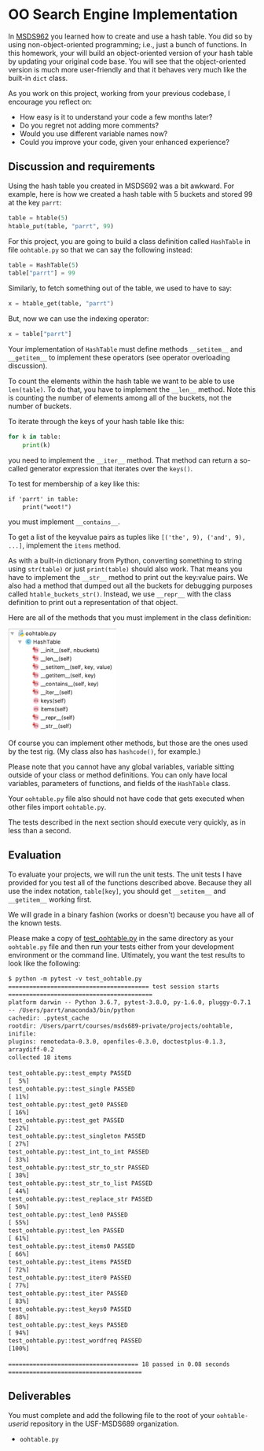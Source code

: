 # OO Search Engine Implementation

In [MSDS962](https://github.com/parrt/msds692/blob/master/hw/search.md) you learned how to create and use a hash table. You did so by using non-object-oriented programming; i.e., just a bunch of functions. In this homework, your will build an object-oriented version of your hash table by updating your original code base. You will see that the object-oriented version is much more user-friendly and that it behaves very much like the built-in `dict` class.

As you work on this project, working from your previous codebase, I encourage you reflect on:

* How easy is it to understand your code a few months later? 
* Do you regret not adding more comments?
* Would you use different variable names now?
* Could you improve your code, given your enhanced experience?

## Discussion and requirements

Using the hash table you created in MSDS692 was a bit awkward. For example, here is how we created a hash table with 5 buckets and stored 99 at the key `parrt`:

```python
table = htable(5)
htable_put(table, "parrt", 99)
```

For this project, you are going to build a class definition called `HashTable` in file `oohtable.py` so that we can say the following instead:

```python
table = HashTable(5)
table["parrt"] = 99
```

Similarly, to fetch something out of the table, we used to have to say:

```python
x = htable_get(table, "parrt")
```

But, now we can use the indexing operator:

```python
x = table["parrt"]
```

Your implementation of `HashTable` must define methods `__setitem__` and `__getitem__` to implement these operators (see operator overloading discussion).

To count the elements within the hash table we want to be able to use `len(table)`. To do that, you have to implement the `__len__` method. Note this is counting the number of elements among all of the buckets, not the number of buckets.

To iterate through the keys of your hash table like this:

```python
for k in table:
    print(k)
```

you need to implement the `__iter__` method.  That method can return a so-called generator expression that iterates over the `keys()`.

To test for membership of a key like this:

```
if 'parrt' in table:
    print("woot!")
```

you must implement `__contains__`.

To get a list of the keyvalue pairs as tuples like `[('the', 9), ('and', 9), ...]`, implement the `items` method.

As with a built-in dictionary from Python, converting something to string using `str(table)` or just `print(table)` should also work. That means you have to implement the `__str__` method to print out the key:value pairs. We also had a method that dumped out all the buckets for debugging purposes called `htable_buckets_str()`.  Instead, we use `__repr__` with the class definition to print out a representation of that object.

Here are all of the methods that you must implement in the class definition:

<img src="images/oohtable-methods.png" width="220">

Of course you can implement other methods, but those are the ones used by the test rig. (My class also has `hashcode()`, for example.)

Please note that you cannot have any global variables, variable sitting outside of your class or method definitions. You can only have local variables, parameters of functions, and fields of the `HashTable` class.

Your `oohtable.py` file also should not have code that gets executed when other files import `oohtable.py`.

The tests described in the next section should execute very quickly, as in less than a second.

## Evaluation

To evaluate your projects, we will run the unit tests.  The unit tests I have provided for you test all of the functions described above. Because they all use the index notation, `table[key]`, you should get `__setitem__` and `__getitem__` working first.

We will grade in a binary fashion (works or doesn't) because you have all of the known tests.

Please make a copy of [test_oohtable.py](test_oohtable.py) in the same directory as your `oohtable.py` file and then run your tests either from your development environment or the command line. Ultimately, you want the test results to look like the following:

```
$ python -m pytest -v test_oohtable.py 
======================================== test session starts =========================================
platform darwin -- Python 3.6.7, pytest-3.8.0, py-1.6.0, pluggy-0.7.1 -- /Users/parrt/anaconda3/bin/python
cachedir: .pytest_cache
rootdir: /Users/parrt/courses/msds689-private/projects/oohtable, inifile:
plugins: remotedata-0.3.0, openfiles-0.3.0, doctestplus-0.1.3, arraydiff-0.2
collected 18 items                                                                                   

test_oohtable.py::test_empty PASSED                                                            [  5%]
test_oohtable.py::test_single PASSED                                                           [ 11%]
test_oohtable.py::test_get0 PASSED                                                             [ 16%]
test_oohtable.py::test_get PASSED                                                              [ 22%]
test_oohtable.py::test_singleton PASSED                                                        [ 27%]
test_oohtable.py::test_int_to_int PASSED                                                       [ 33%]
test_oohtable.py::test_str_to_str PASSED                                                       [ 38%]
test_oohtable.py::test_str_to_list PASSED                                                      [ 44%]
test_oohtable.py::test_replace_str PASSED                                                      [ 50%]
test_oohtable.py::test_len0 PASSED                                                             [ 55%]
test_oohtable.py::test_len PASSED                                                              [ 61%]
test_oohtable.py::test_items0 PASSED                                                           [ 66%]
test_oohtable.py::test_items PASSED                                                            [ 72%]
test_oohtable.py::test_iter0 PASSED                                                            [ 77%]
test_oohtable.py::test_iter PASSED                                                             [ 83%]
test_oohtable.py::test_keys0 PASSED                                                            [ 88%]
test_oohtable.py::test_keys PASSED                                                             [ 94%]
test_oohtable.py::test_wordfreq PASSED                                                         [100%]

===================================== 18 passed in 0.08 seconds ======================================
```

## Deliverables

You must complete and add the following file to the root of your `oohtable-`*userid* repository in the USF-MSDS689 organization.

* `oohtable.py`


